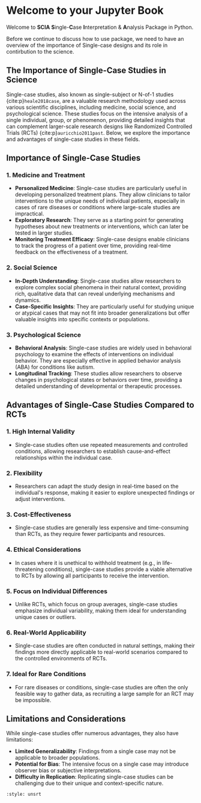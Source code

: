 # Welcome to your Jupyter Book

Welcome to **SCIA** **S**ingle-**C**ase **I**nterpretation & **A**nalysis Package in Python.

Before we continue to discuss how to use package, we need to have an overview of the importance of Single-case designs and its role in contirbution to the science.

## The Importance of Single-Case Studies in Science

Single-case studies, also known as single-subject or N-of-1 studies {cite:p}`heale2018case`, are a valuable research methodology used across various scientific disciplines, including medicine, social science, and psychological science. These studies focus on the intensive analysis of a single individual, group, or phenomenon, providing detailed insights that can complement larger-scale research designs like Randomized Controlled Trials (RCTs) {cite:p}`auricchio2011past`. Below, we explore the importance and advantages of single-case studies in these fields.

## Importance of Single-Case Studies

### 1. **Medicine and Treatment**

- **Personalized Medicine**: Single-case studies are particularly useful in developing personalized treatment plans. They allow clinicians to tailor interventions to the unique needs of individual patients, especially in cases of rare diseases or conditions where large-scale studies are impractical.
- **Exploratory Research**: They serve as a starting point for generating hypotheses about new treatments or interventions, which can later be tested in larger studies.
- **Monitoring Treatment Efficacy**: Single-case designs enable clinicians to track the progress of a patient over time, providing real-time feedback on the effectiveness of a treatment.

### 2. **Social Science**

- **In-Depth Understanding**: Single-case studies allow researchers to explore complex social phenomena in their natural context, providing rich, qualitative data that can reveal underlying mechanisms and dynamics.
- **Case-Specific Insights**: They are particularly useful for studying unique or atypical cases that may not fit into broader generalizations but offer valuable insights into specific contexts or populations.

### 3. **Psychological Science**

- **Behavioral Analysis**: Single-case studies are widely used in behavioral psychology to examine the effects of interventions on individual behavior. They are especially effective in applied behavior analysis (ABA) for conditions like autism.
- **Longitudinal Tracking**: These studies allow researchers to observe changes in psychological states or behaviors over time, providing a detailed understanding of developmental or therapeutic processes.

## Advantages of Single-Case Studies Compared to RCTs

### 1. **High Internal Validity**

- Single-case studies often use repeated measurements and controlled conditions, allowing researchers to establish cause-and-effect relationships within the individual case.

### 2. **Flexibility**

- Researchers can adapt the study design in real-time based on the individual's response, making it easier to explore unexpected findings or adjust interventions.

### 3. **Cost-Effectiveness**

- Single-case studies are generally less expensive and time-consuming than RCTs, as they require fewer participants and resources.

### 4. **Ethical Considerations**

- In cases where it is unethical to withhold treatment (e.g., in life-threatening conditions), single-case studies provide a viable alternative to RCTs by allowing all participants to receive the intervention.

### 5. **Focus on Individual Differences**

- Unlike RCTs, which focus on group averages, single-case studies emphasize individual variability, making them ideal for understanding unique cases or outliers.

### 6. **Real-World Applicability**

- Single-case studies are often conducted in natural settings, making their findings more directly applicable to real-world scenarios compared to the controlled environments of RCTs.

### 7. **Ideal for Rare Conditions**

- For rare diseases or conditions, single-case studies are often the only feasible way to gather data, as recruiting a large sample for an RCT may be impossible.

## Limitations and Considerations

While single-case studies offer numerous advantages, they also have limitations:

- **Limited Generalizability**: Findings from a single case may not be applicable to broader populations.
- **Potential for Bias**: The intensive focus on a single case may introduce observer bias or subjective interpretations.
- **Difficulty in Replication**: Replicating single-case studies can be challenging due to their unique and context-specific nature.

```{bibliography}
:style: unsrt
```
